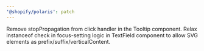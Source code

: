 ```yaml
---
'@shopify/polaris': patch
---
```


Remove stopPropagation from click handler in the Tooltip component. Relax instanceof check in focus-setting logic in TextField component to allow SVG elements as prefix/suffix/verticalContent. 
